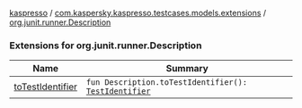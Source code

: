 [kaspresso](../../index.md) / [com.kaspersky.kaspresso.testcases.models.extensions](../index.md) / [org.junit.runner.Description](./index.md)

### Extensions for org.junit.runner.Description

| Name | Summary |
|---|---|
| [toTestIdentifier](to-test-identifier.md) | `fun Description.toTestIdentifier(): `[`TestIdentifier`](../../com.kaspersky.kaspresso.testcases.models/-test-identifier/index.md) |

